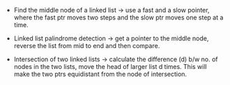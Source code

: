 - Find the middle node of a linked list -> use a fast and a slow pointer, where the fast ptr moves two steps and the slow ptr moves one step at a time.

- Linked list palindrome detection -> get a pointer to the middle node, reverse the list from mid to end and then compare.

- Intersection of two linked lists -> calculate the difference (d) b/w no. of nodes in the two lists, move the head of larger list d times. This will make the two ptrs equidistant from the node of intersection.